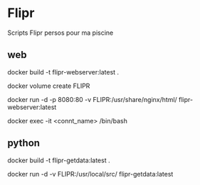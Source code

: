 # Flipr
Scripts Flipr persos pour ma piscine

## web 
docker build -t flipr-webserver:latest . 

docker volume create FLIPR

docker run -d -p 8080:80 -v FLIPR:/usr/share/nginx/html/ flipr-webserver:latest

docker exec -it <connt_name> /bin/bash

## python
docker build -t flipr-getdata:latest .

docker run -d -v FLIPR:/usr/local/src/ flipr-getdata:latest
